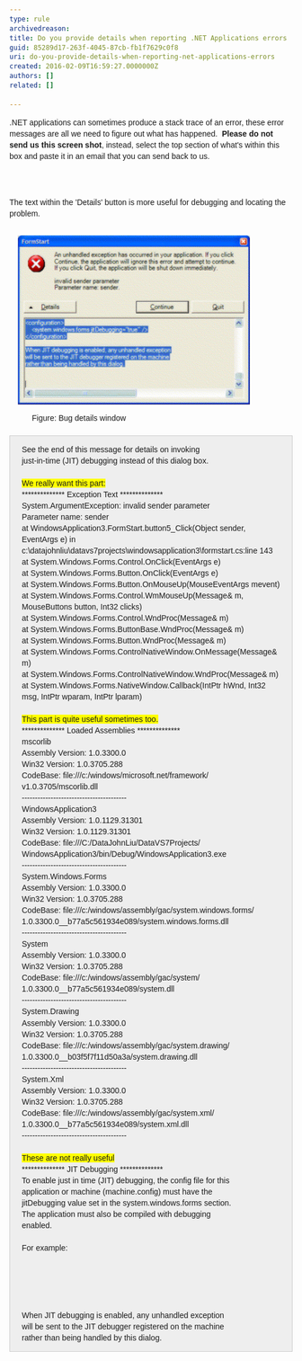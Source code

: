 ```yaml
---
type: rule
archivedreason: 
title: Do you provide details when reporting .NET Applications errors
guid: 85289d17-263f-4045-87cb-fb1f7629c0f8
uri: do-you-provide-details-when-reporting-net-applications-errors
created: 2016-02-09T16:59:27.0000000Z
authors: []
related: []

---
```



<p style="box-sizing:border-box;word-wrap:break-word;word-break:break-word;font-family:arial, sans-serif;font-size:14px;line-height:20.02px;"><span style="font-family:arial, sans-serif;font-size:14px;line-height:20.02px;">.NET applications can some</span><span style="font-family:arial, sans-serif;font-size:14px;line-height:20.02px;">times produce a stack trace of an error, these error messages are all we need to figure out what has happened.  </span><strong style="font-family:arial, sans-serif;font-size:14px;line-height:20.02px;">Please do not send us this screen shot</strong><span style="font-family:arial, sans-serif;font-size:14px;line-height:20.02px;">, instead, select the top section of what's within this box and paste it in an </span><span style="font-family:arial, sans-serif;font-size:14px;line-height:20.02px;">email that you can send back to us.</span><br></p>
<br><excerpt class='endintro'></excerpt><br>
<p style="line-height:20.02px;box-sizing:border-box;word-wrap:break-word;word-break:break-word;font-family:arial, sans-serif;font-size:14px;">The text within the 'Details' button is more useful for debugging and locating the problem.</p><dl class="image" style="margin-top:0px;margin-bottom:20px;box-sizing:border-box;font-family:arial, sans-serif;font-size:14px;line-height:20.02px;"><dt style="box-sizing:border-box;line-height:1.42857;"><img src="../../assets/DotNetDebug2.GIF" alt="the bug happened" width="440" height="321" style="margin:5px;padding:10px;box-sizing:border-box;vertical-align:middle;max-width:100%;width:auto;background-image:none;background-attachment:scroll;background-position:0px 0px;background-repeat:repeat;" /></dt><dd style="line-height:1.42857;box-sizing:border-box;">Figure: Bug details window</dd></dl><div class="greybox" style="margin-top:10px;margin-bottom:10px;padding:1em 1.5em;box-sizing:border-box;border:1px solid #cccccc;clear:both;font-family:arial, sans-serif;font-size:14px;line-height:20.02px;background:#eeeeee;">See the end of this message for details on invoking <br style="box-sizing:border-box;">just-in-time (JIT) debugging instead of this dialog box.<br style="box-sizing:border-box;"><br style="box-sizing:border-box;"><span style="box-sizing:border-box;background-color:#ffff00;">We really want this part:</span><br style="box-sizing:border-box;">************** Exception Text **************<br style="box-sizing:border-box;">System.ArgumentException: invalid sender parameter<br style="box-sizing:border-box;">Parameter name: sender<br style="box-sizing:border-box;">at WindowsApplication3.FormStart.button5_Click(Object sender, EventArgs e) in c:\datajohnliu\datavs7projects\windowsapplication3\formstart.cs:line 143<br style="box-sizing:border-box;">at System.Windows.Forms.Control.OnClick(EventArgs e)<br style="box-sizing:border-box;">at System.Windows.Forms.Button.OnClick(EventArgs e)<br style="box-sizing:border-box;">at System.Windows.Forms.Button.OnMouseUp(MouseEventArgs mevent)<br style="box-sizing:border-box;">at System.Windows.Forms.Control.WmMouseUp(Message& m, MouseButtons button, Int32 clicks)<br style="box-sizing:border-box;">at System.Windows.Forms.Control.WndProc(Message& m)<br style="box-sizing:border-box;">at System.Windows.Forms.ButtonBase.WndProc(Message& m)<br style="box-sizing:border-box;">at System.Windows.Forms.Button.WndProc(Message& m)<br style="box-sizing:border-box;">at System.Windows.Forms.ControlNativeWindow.OnMessage(Message& m)<br style="box-sizing:border-box;">at System.Windows.Forms.ControlNativeWindow.WndProc(Message& m)<br style="box-sizing:border-box;">at System.Windows.Forms.NativeWindow.Callback(IntPtr hWnd, Int32 msg, IntPtr wparam, IntPtr lparam)<br style="box-sizing:border-box;"><br style="box-sizing:border-box;"><span style="box-sizing:border-box;background-color:#ffff00;">This part is quite useful sometimes too.</span><br style="box-sizing:border-box;">************** Loaded Assemblies **************<br style="box-sizing:border-box;">mscorlib<br style="box-sizing:border-box;">Assembly Version: 1.0.3300.0<br style="box-sizing:border-box;">Win32 Version: 1.0.3705.288<br style="box-sizing:border-box;">CodeBase: file:///c:/windows/microsoft.net/framework/ v1.0.3705/mscorlib.dll<br style="box-sizing:border-box;">----------------------------------------<br style="box-sizing:border-box;">WindowsApplication3<br style="box-sizing:border-box;">Assembly Version: 1.0.1129.31301<br style="box-sizing:border-box;">Win32 Version: 1.0.1129.31301<br style="box-sizing:border-box;">CodeBase: file:///C:/DataJohnLiu/DataVS7Projects/ WindowsApplication3/bin/Debug/WindowsApplication3.exe<br style="box-sizing:border-box;">----------------------------------------<br style="box-sizing:border-box;">System.Windows.Forms<br style="box-sizing:border-box;">Assembly Version: 1.0.3300.0<br style="box-sizing:border-box;">Win32 Version: 1.0.3705.288<br style="box-sizing:border-box;">CodeBase: file:///c:/windows/assembly/gac/system.windows.forms/ 1.0.3300.0__b77a5c561934e089/system.windows.forms.dll<br style="box-sizing:border-box;">----------------------------------------<br style="box-sizing:border-box;">System<br style="box-sizing:border-box;">Assembly Version: 1.0.3300.0<br style="box-sizing:border-box;">Win32 Version: 1.0.3705.288<br style="box-sizing:border-box;">CodeBase: file:///c:/windows/assembly/gac/system/ 1.0.3300.0__b77a5c561934e089/system.dll<br style="box-sizing:border-box;">----------------------------------------<br style="box-sizing:border-box;">System.Drawing<br style="box-sizing:border-box;">Assembly Version: 1.0.3300.0<br style="box-sizing:border-box;">Win32 Version: 1.0.3705.288<br style="box-sizing:border-box;">CodeBase: file:///c:/windows/assembly/gac/system.drawing/ 1.0.3300.0__b03f5f7f11d50a3a/system.drawing.dll<br style="box-sizing:border-box;">----------------------------------------<br style="box-sizing:border-box;">System.Xml<br style="box-sizing:border-box;">Assembly Version: 1.0.3300.0<br style="box-sizing:border-box;">Win32 Version: 1.0.3705.288<br style="box-sizing:border-box;">CodeBase: file:///c:/windows/assembly/gac/system.xml/ 1.0.3300.0__b77a5c561934e089/system.xml.dll<br style="box-sizing:border-box;">----------------------------------------<br style="box-sizing:border-box;"><br style="box-sizing:border-box;"><span style="box-sizing:border-box;background-color:#ffff00;">These are not really useful</span><br style="box-sizing:border-box;">************** JIT Debugging **************<br style="box-sizing:border-box;">To enable just in time (JIT) debugging, the config file for this<br style="box-sizing:border-box;">application or machine (machine.config) must have the<br style="box-sizing:border-box;">jitDebugging value set in the system.windows.forms section.<br style="box-sizing:border-box;">The application must also be compiled with debugging<br style="box-sizing:border-box;">enabled.<br style="box-sizing:border-box;"><br style="box-sizing:border-box;">For example:<br style="box-sizing:border-box;"><br style="box-sizing:border-box;"><configuration><br style="box-sizing:border-box;"><system.windows.forms jitDebugging="true" /><br style="box-sizing:border-box;"></configuration><br style="box-sizing:border-box;"><br style="box-sizing:border-box;">When JIT debugging is enabled, any unhandled exception<br style="box-sizing:border-box;">will be sent to the JIT debugger registered on the machine<br style="box-sizing:border-box;">rather than being handled by this dialog.​</div>


